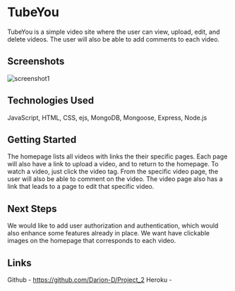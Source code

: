 # TubeYou

 TubeYou is a simple video site where the user can view, upload, edit, and delete videos. The user will also be able to add comments to each video.


## Screenshots

![screenshot1](https://ibb.co/J7Y2r63)

## Technologies Used

 JavaScript, HTML, CSS, ejs, MongoDB, Mongoose, Express, Node.js


## Getting Started

 The homepage lists all videos with links the their specific pages. Each page will also have a link to upload a video, and to return to the homepage. To watch a video, just click the video tag. From the specific video page, the user will also be able to comment on the video. The video page also has a link that leads to a page to edit that specific video.


## Next Steps

 We would like to add user authorization and authentication, which would also enhance some features already in place. We want have clickable images on the homepage that corresponds to each video.


 ## Links
  Github - https://github.com/Darion-D/Project_2
  Heroku - 
